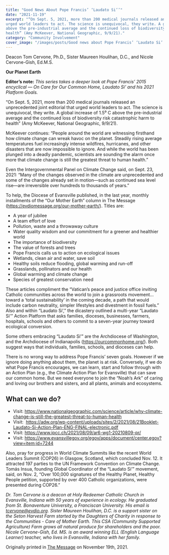 ```yaml
---
title: "Good News About Pope Francis’ ‘Laudato Si’’"
date: "2021-11-19"
excerpt: "“On Sept. 5, 2021, more than 200 medical journals released an unprecedented joint editorial that
urged world leaders to act. The science is unequivocal, they write. A global increase of 1.5⁰ C
above the pre-industrial average and the continued loss of biodiversity risk catastrophic harm to
health” (Amy McKeever, National Geographic, 9/9/21)."
category: "Community Involvement"
cover_image: "/images/posts/Good news about Pope Francis’ ‘Laudato Si’’.jpg"
---
```


Deacon Tom Cervone, Ph.D., Sister Maureen Houlihan, D.C., and Nicole Cervone-Gish, Ed.M.S.

**Our Planet Earth**

**Editor’s note:**
_This series takes a deeper look at Pope Francis’ 2015 encyclical ― On Care for Our Common
Home, Laudato Si’ and his 2021 Platform Goals._

“On Sept. 5, 2021, more than 200 medical journals released an unprecedented joint editorial that
urged world leaders to act. The science is unequivocal, they write. A global increase of 1.5⁰ C
above the pre-industrial average and the continued loss of biodiversity risk catastrophic harm to
health” (Amy McKeever, National Geographic, 9/9/21).

McKeever continues: “People around the world are witnessing firsthand how climate change can
wreak havoc on the planet. Steadily rising average temperatures fuel increasingly intense
wildfires, hurricanes, and other disasters that are now impossible to ignore. And while the world
has been plunged into a deadly pandemic, scientists are sounding the alarm once more that
climate change is still the greatest threat to human health.”

Even the Intergovernmental Panel on Climate Change said, on Sept. 23, 2021: “Many of the
changes observed in the climate are unprecedented and some of the changes already set in
motion—such as continued sea level rise—are irreversible over hundreds to thousands of years.”

To help, the Diocese of Evansville published, in the last year, monthly installments of the “Our
Mother Earth” column in The Message (https://evdiomessage.org/our-mother-earth/). Titles are:

- A year of jubilee
- A team effort of love
- Pollution, waste and a throwaway culture
- Water quality wisdom and our commitment for a greener and healthier world
- The importance of biodiversity
- The value of forests and trees
- Pope Francis calls us to action on ecological issues
- Wetlands, clean air and water, save soil
- Healthy soils reduce flooding, global warming and run-off
- Grasslands, pollinators and our health
- Global warming and climate change
- Species of greatest conservation need

These articles compliment the “Vatican’s peace and justice office inviting Catholic communities
across the world to join a grassroots movement…toward a ‘total sustainability’ in the coming
decade, a path that would include carbon neutrality, simpler lifestyles and divestment in fossil
fuels.” Also and within “Laudato Si’,” the dicastery outlined a multi-year “Laudato Si&#39;” Action
Platform that asks families, dioceses, businesses, farmers, hospitals, schools and others to
commit to a seven-year journey toward ecological conversion.

Some others embracing “Laudato Si’” are the Archdiocese of Washington, and the Archdiocese
of Indianapolis (https://ourcommonhome.org/). Both suggest ways that individuals, families,
schools, and dioceses can help.

There is no wrong way to address Pope Francis’ seven goals. However if we ignore doing
anything about them, the planet is at risk. Conversely, if we do what Pope Francis encourages,
we can learn, start and follow through with an Action Plan (e.g., the Climate Action Plan for
Evansville) that can save our common home. But we need everyone to join the “Noah’s Ark” of
caring and loving our brothers and sisters, and all plants, animals and ecosystems.

## What can we do?

- Visit: https://www.nationalgeographic.com/science/article/why-climate-change-is-still-the-greatest-threat-to-human-health
- Visit:  https://adw.org/wp-content/uploads/sites/2/2021/08/21Booklet-Laudato-Si-Action-Plan-ENG-FINAL-electronic.pdf
- Visit: https://www.ipcc.ch/2021/08/09/ar6-wg1-20210809-pr/
- Visit: https://www.evansvillegov.org/egov/apps/document/center.egov?view=item;id=7244

Also, pray for progress in World Climate Summits like the recent World Leaders Summit
(COP26) in Glasgow, Scotland, which concluded Nov. 12. It attracted 197 parties to the UN
Framework Convention on Climate Change. Tomás Insua, founding Global Coordinator of the
“Laudato Si’” movement, said, on Nov. 2, “Over 100,000 signatures of the Healthy Planet,
Healthy People petition, supported by over 400 Catholic organizations, were presented during
COP26.”

_Dr. Tom Cervone is a deacon at Holy Redeemer Catholic Church in Evansville, Indiana with 50
years of experience in ecology. He graduated from St. Bonaventure University, a Franciscan
University. His email is tcervone@evdio.org. Sister Maureen Houlihan, D.C. is a support sister
on the Seton Harvest Farm started by the Daughters of Charity in response to the Communities -
Care of Mother Earth. This CSA (Community Supported Agriculture) Farm grows all natural
produce for shareholders and the poor. Nicole Cervone-Gish, Ed. MS. is an award winning ELL
(English Language Learner) teacher, who lives in Evansville, Indiana with her family._

Originally printed in [The Message](https://evdiomessage.org/) on November 19th, 2021.
